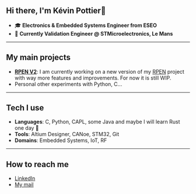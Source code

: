 ## Hi there, I'm Kévin Pottier👋
- 🎓 **Electronics & Embedded Systems Engineer from ESEO**
- 💼 **Currently Validation Engineer @ STMicroelectronics, Le Mans**
---
## My main projects
- **[RPEN V2](https://github.com/Kevin-Pottier/RPEN_V2)**: I am currently working on a new version of my [RPEN](https://github.com/Kevin-Pottier/RPEN) project with way more features and improvements. For now it is still WIP.
- Personal other experiments with Python, C...
---
## Tech I use
- **Languages**: C, Python, CAPL, some Java and maybe I will learn Rust one day 🥸
- **Tools**: Altium Designer, CANoe, STM32, Git
- **Domains**: Embedded Systems, IoT, RF
---
## How to reach me
- [LinkedIn](https://www.linkedin.com/in/kevin-pottier/)
- [My mail](mailto:kevin.pottier2002@gmail.com)

<!--
**Kevin-Pottier/Kevin-Pottier** is a ✨ _special_ ✨ repository because its `README.md` (this file) appears on your GitHub profile.

Here are some ideas to get you started:

- 🔭 I’m currently working on ...
- 🌱 I’m currently learning ...
- 👯 I’m looking to collaborate on ...
- 🤔 I’m looking for help with ...
- 💬 Ask me about ...
- 📫 How to reach me: ...
- 😄 Pronouns: ...
- ⚡ Fun fact: ...
-->
